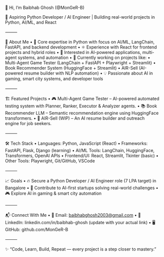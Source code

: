 👋 Hi, I’m Baibhab Ghosh (@MonGeR-B)

🎯 Aspiring Python Developer / AI Engineer | Building real-world projects in Python, AI/ML, and React

⸻

🚀 About Me
	•	🐍 Core expertise in Python with focus on AI/ML, LangChain, FastAPI, and backend development
	•	⚛️ Experience with React for frontend projects and hybrid roles
	•	🧩 Interested in AI-powered applications, multi-agent systems, and automation
	•	🌱 Currently working on projects like:
	•	Multi-Agent Game Tester (LangChain + FastAPI + Playwright + Streamlit)
	•	Book Recommender System (HuggingFace + Streamlit)
	•	AIR-Sell (AI-powered resume builder with NLP automation)
	•	💡 Passionate about AI in gaming, smart city systems, and developer tools

⸻

🏗️ Featured Projects
	•	🎮 Multi-Agent Game Tester – AI-powered automated testing system with Planner, Ranker, Executor & Analyzer agents.
	•	📚 Book Recommender LLM – Semantic recommendation engine using HuggingFace transformers.
	•	💼 AIR-Sell (WIP) – An AI resume builder and outreach engine for job seekers.

⸻

🛠️ Tech Stack
	•	Languages: Python, JavaScript (React)
	•	Frameworks: FastAPI, Flask, Django (learning)
	•	AI/ML Tools: LangChain, HuggingFace, Transformers, OpenAI APIs
	•	Frontend/UI: React, Streamlit, Tkinter (basic)
	•	Other Tools: Playwright, Git/GitHub, VSCode

⸻

📈 Goals
	•	🔥 Secure a Python Developer / AI Engineer role (7 LPA target) in Bangalore
	•	🚀 Contribute to AI-first startups solving real-world challenges
	•	🎮 Explore AI in gaming & smart city automation

⸻

📬 Connect With Me
	•	📧 Email: baibhabghosh2003@gmail.com
	•	💼 LinkedIn: linkedin.com/in/baibhab-ghosh (update with your actual link)
	•	🖥️ GitHub: github.com/MonGeR-B

⸻

✨ “Code, Learn, Build, Repeat — every project is a step closer to mastery.”